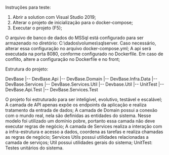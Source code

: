 Instruções para teste:
1. Abrir a solution com Visual Studio 2019;
2. Alterar o projeto de inicialização para o docker-compose;
3. Executar o projeto (F5);

O arquivo de banco de dados do MSSql está configurado para ser armazenado no diretório: C:\dados\volumes\sqlserver. Caso necessário, alterar essa configuração no arquivo docker-compose.yml;
A api será executada na porta 8080, conforme configurado no Dockerfile. Em caso de conflito, altere a configuração no Dockerfile e no front;

Estrutura do projeto:

DevBase
  |-- DevBase.Api
  |-- DevBase.Domain
  |-- DevBase.Infra.Data
  |-- DevBase.Services
  |-- DevBase.Services.Util
  |-- Devbase.Util
  |-- UnitTest
     |-- DevBase.Api.Test
	 |-- DevBase.Services.Test
	 
O projeto foi estruturado para ser inteligível, evolutivo, testável e escalável;
A camada de API apenas expõe os endpoints da aplicação e realiza tratamento da entrada de dados;
A camada de Domain possui a conexão com o mundo real, nela são definidas as entidades do sistema. Nesse modelo foi utilizado um domínio pobre, portanto essa camada não deve executar regras de negócio;
A camada de Services realiza a interação com a infra-estrutura e acesso a dados, coordena as tarefas e realiza chamadas as regras de negócio;
Services Utils possui utilidades relacionadas a camada de serviços;
Util possui utilidades gerais do sistema;
UnitTest: Testes unitários do sistema.
